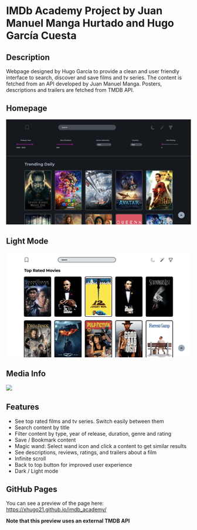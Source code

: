 # IMDb Academy Project by Juan Manuel Manga Hurtado and Hugo García Cuesta

## Description

Webpage designed by Hugo García to provide a clean and user friendly interface to search, discover and save films and tv series. The content is fetched from an API developed by Juan Manuel Manga. Posters, descriptions and trailers are fetched from TMDB API.

## Homepage

![](/front/src/assets/homepage.png)

## Light Mode

![](/front/src/assets/light_mode.png)

## Media Info

![](/front/src/assets/media_info.png)

## Features

- See top rated films and tv series. Switch easily between them
- Search content by title
- Filter content by type, year of release, duration, genre and rating
- Save / Bookmark content
- Magic wand: Select wand icon and click a content to get similar results
- See descriptions, reviews, ratings, and trailers about a film
- Infinite scroll
- Back to top button for improved user experience
- Dark / Light mode

## GitHub Pages

You can see a preview of the page here: https://xhugo21.github.io/imdb_academy/

**Note that this preview uses an external TMDB API**
